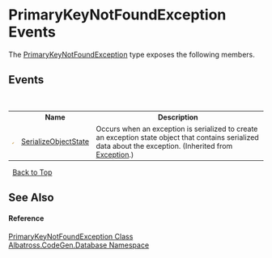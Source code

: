 # PrimaryKeyNotFoundException Events
 

The <a href="T_Albatross_CodeGen_Database_PrimaryKeyNotFoundException.md">PrimaryKeyNotFoundException</a> type exposes the following members.


## Events
&nbsp;<table><tr><th></th><th>Name</th><th>Description</th></tr><tr><td>![Protected event](media/protevent.gif "Protected event")</td><td><a href="http://msdn2.microsoft.com/en-us/library/ee332915" target="_blank">SerializeObjectState</a></td><td>
Occurs when an exception is serialized to create an exception state object that contains serialized data about the exception.
 (Inherited from <a href="http://msdn2.microsoft.com/en-us/library/c18k6c59" target="_blank">Exception</a>.)</td></tr></table>&nbsp;
<a href="#primarykeynotfoundexception-events">Back to Top</a>

## See Also


#### Reference
<a href="T_Albatross_CodeGen_Database_PrimaryKeyNotFoundException.md">PrimaryKeyNotFoundException Class</a><br /><a href="N_Albatross_CodeGen_Database.md">Albatross.CodeGen.Database Namespace</a><br />